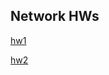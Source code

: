 ## Network HWs

[hw1](https://github.com/mertTokat/covertovert)

[hw2](https://github.com/berkulutas/covertovert)

